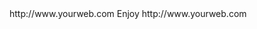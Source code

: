 <? xml version="1.0" ?>
<rss version="2.0">
<channel>
<title>*Freemedia News*</title>
<description></description>
<link>http://www.yourweb.com</link>
<item>
<title>****** UPDATE SERVER ONLINE FOR BOTH BUILDS****** Please install your device buffer settings after update******</title>
<description> Enjoy </description>
<link>http://www.yourweb.com</link>
</channel>
</rss>
